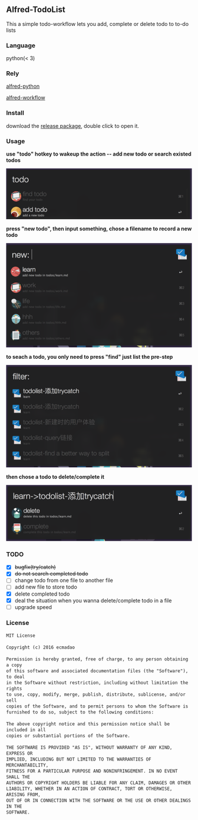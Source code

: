 ## Alfred-TodoList

This a simple todo-workflow lets you add, complete or delete todo to to-do lists

### Language

python(< 3)

### Rely

[alfred-python](https://github.com/nikipore/alfred-python)

[alfred-workflow](https://github.com/deanishe/alfred-workflow)

### Install

download the [release package](https://github.com/ecmadao/Alfred-TodoList/releases), double click to open it.

### Usage

**use "todo" hotkey to wakeup the action -- add new todo or search existed todos**

![todo](image/todo.png)

**press "new todo", then input something, chose a filename to record a new todo**

![todo-new](image/todo-new.png)

**to seach a todo, you only need to press "find"  just list the pre-step**

![todo-search](image/todo-search.png)

**then chose a todo to delete/complete it**

![todo-option](image/todo-option.png)

### TODO

- [x] ~~bugfix(try/catch)~~
- [x] ~~do not search completed todo~~
- [ ] change todo from one file to another file
- [ ] add new file to store todo
- [x] delete completed todo
- [x] deal the situation when you wanna delete/complete todo in a file
- [ ] upgrade speed

### License

```
MIT License

Copyright (c) 2016 ecmadao

Permission is hereby granted, free of charge, to any person obtaining a copy
of this software and associated documentation files (the "Software"), to deal
in the Software without restriction, including without limitation the rights
to use, copy, modify, merge, publish, distribute, sublicense, and/or sell
copies of the Software, and to permit persons to whom the Software is
furnished to do so, subject to the following conditions:

The above copyright notice and this permission notice shall be included in all
copies or substantial portions of the Software.

THE SOFTWARE IS PROVIDED "AS IS", WITHOUT WARRANTY OF ANY KIND, EXPRESS OR
IMPLIED, INCLUDING BUT NOT LIMITED TO THE WARRANTIES OF MERCHANTABILITY,
FITNESS FOR A PARTICULAR PURPOSE AND NONINFRINGEMENT. IN NO EVENT SHALL THE
AUTHORS OR COPYRIGHT HOLDERS BE LIABLE FOR ANY CLAIM, DAMAGES OR OTHER
LIABILITY, WHETHER IN AN ACTION OF CONTRACT, TORT OR OTHERWISE, ARISING FROM,
OUT OF OR IN CONNECTION WITH THE SOFTWARE OR THE USE OR OTHER DEALINGS IN THE
SOFTWARE.
```
